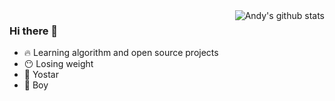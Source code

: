 <img align="right" src="https://github-readme-stats.vercel.app/api?username=CryBecase&show_icons=true&theme=vue&count_private=true" alt="Andy's github stats" />

### Hi there 👋
- 🔥 Learning algorithm and open source projects
- 😶 Losing weight
- 🏢 Yostar
- 👦 Boy
